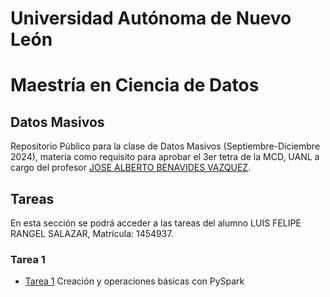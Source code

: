 # Universidad Autónoma de Nuevo León
# Maestría en Ciencia de Datos

## Datos Masivos

Repositorio Público para la clase de Datos Masivos (Septiembre-Diciembre 2024), materia como requisito para aprobar el 3er tetra de la MCD, UANL a cargo del profesor [JOSE ALBERTO BENAVIDES VAZQUEZ](https://github.com/albertobenavides).

## Tareas
En esta sección se podrá acceder a las tareas del alumno LUIS FELIPE RANGEL SALAZAR, Matrícula: 1454937.

### Tarea 1

- [Tarea 1](Tarea1.ipynb) Creación y operaciones básicas con PySpark

